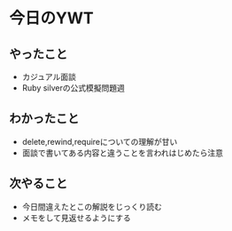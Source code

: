 # 今日のYWT

## やったこと

- カジュアル面談
- Ruby silverの公式模擬問題週

## わかったこと

- delete,rewind,requireについての理解が甘い
- 面談で書いてある内容と違うことを言われはじめたら注意

## 次やること

- 今日間違えたとこの解説をじっくり読む
- メモをして見返せるようにする
